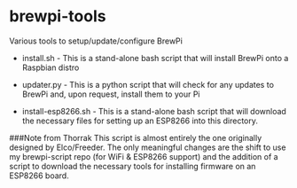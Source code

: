 brewpi-tools
============

Various tools to setup/update/configure BrewPi

* install.sh - This is a stand-alone bash script that will install BrewPi onto a Raspbian distro

* updater.py - This is a python script that will check for any updates to BrewPi and, upon request, install them to your Pi

* install-esp8266.sh - This is a stand-alone bash script that will download the necessary files for setting up an ESP8266 into this directory.

###Note from Thorrak
This script is almost entirely the one originally designed by Elco/Freeder. The only meaningful changes are the shift to use my brewpi-script repo (for WiFi & ESP8266 support) and the addition of a script to download the necessary tools for installing firmware on an ESP8266 board.